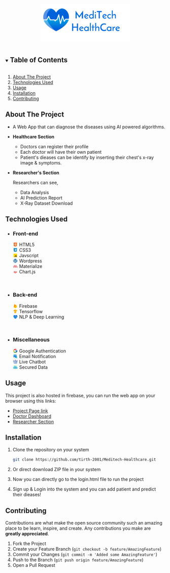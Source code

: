 <p align="center">
  <a href="https://github.com/tirth-2001/Meditech-Healthcare">
    <img src="images/header_logo.png" alt="Logo" width="280" >
  </a>

</p>

<!-- TABLE OF CONTENTS -->
<details open="open">
  <summary><h2 style="display: inline-block">Table of Contents</h2></summary>
  <ol>
    <li>
      <a href="#about-the-project">About The Project</a>
    </li>
    <li>
      <a href="#technologies-used">Technologies Used</a>
    </li>
    <li><a href="#usage">Usage</a></li>
    <li><a href="#installation">Installation</a></li>
    <li><a href="#contributing">Contributing</a></li>
  </ol>
</details>

<!-- ABOUT THE PROJECT -->

## About The Project

- A Web App that can diagnose the diseases using AI powered algorithms.
- **Healthcare Section**
  - Doctors can register their profile
  - Each doctor will have their own patient
  - Patient's dieases can be identify by inserting their chest's x-ray image & symptoms.
- **Researcher's Section**

  Researchers can see,

  - Data Analysis
  - AI Prediction Report
  - X-Ray Dataset Download

<!-- Technologies used -->

## Technologies Used

- ### Front-end
    <div style="display:flex;align-items:center"><img width="15" src="images/icons8-html-5-48.png" style="margin-right:5px" />  HTML5 </div>
    <div style="display:flex;align-items:center"><img width="15" src="images/icons8-css3-48.png" style="margin-right:5px" />  CSS3 </div>
    <div style="display:flex;align-items:center"><img width="15" src="images/icons8-javascript-48.png" style="margin-right:5px" />  Javscript </div>
    <div style="display:flex;align-items:center"><img width="15" src="images/icons8-wordpress-48.png" style="margin-right:5px" />  Wordpress </div>
    <div style="display:flex;align-items:center"><img width="15" src="images/matirialze.png" style="margin-right:5px" />  Materialize </div>
    <div style="display:flex;align-items:center;"><img width="15" src="images/chartjs.svg" style="margin-right:5px" />  Chart.js </div>

<br>

- ### Back-end
    <div style="display:flex;align-items:center"><img width="15" src="images/icons8-firebase-48.png" style="margin-right:5px" />  Firebase</div>
    <div style="display:flex;align-items:center"><img width="15" src="images/icons8-tensorflow-48.png" style="margin-right:5px" />  Tensorflow</div>
    <div style="display:flex;align-items:center"><img width="15" src="images/logo_1.png" style="margin-right:5px" />  NLP & Deep Learning</div>

<br>

- ### Miscellaneous
    <div style="display:flex;align-items:center"><img width="15" src="images/icons8-google-48.png" style="margin-right:5px" />  Google Authentication</div>
    <div style="display:flex;align-items:center"><img width="15" src="images/icons8-chat-48.png" style="margin-right:5px" />  Email Notification</div>
    <div style="display:flex;align-items:center"><img width="15" src="images/bot.png" style="margin-right:5px" /> Live Chatbot</div>
    <div style="display:flex;align-items:center"><img width="15" src="images/icons8-secure-cloud-48.png" style="margin-right:5px" /> Secured Data</div>

<!-- USAGE EXAMPLES -->

## Usage

This project is also hosted in firebase, you can run the web app on your browser using this links:

- [Project Page link](https://meditech-healthcare.web.app/)
- [Doctor Dashboard](https://meditech-healthcare.web.app/user.html)
- [Researcher Section](https://meditech-healthcare.web.app/researcher/researcher.html)
<!-- CONTRIBUTING -->

## Installation

1. Clone the repository on your system
   ```sh
   git clone https://github.com/tirth-2001/Meditech-Healthcare.git
   ```
2. Or direct download ZIP file in your system

3. Now you can directly go to the login.html file to run the project
4. Sign up & Login into the system and you can add patient and predict their dieases!

## Contributing

Contributions are what make the open source community such an amazing place to be learn, inspire, and create. Any contributions you make are **greatly appreciated**.

1. Fork the Project
2. Create your Feature Branch (`git checkout -b feature/AmazingFeature`)
3. Commit your Changes (`git commit -m 'Added some AmazingFeature'`)
4. Push to the Branch (`git push origin feature/AmazingFeature`)
5. Open a Pull Request
